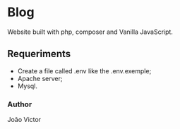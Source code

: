 # Blog

Website built with php, composer and Vanilla JavaScript.

## Requeriments

- Create a file called .env like the .env.exemple;
- Apache server;
- Mysql.

### Author
João Victor

